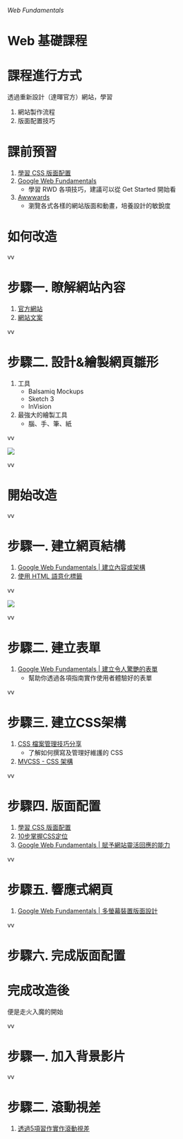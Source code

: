 *Web Fundamentals*
# Web 基礎課程

>>

# 課程進行方式
透過重新設計（達暉官方）網站，學習
1. 網站製作流程
2. 版面配置技巧

>>

# 課前預習
1. [學習 CSS 版面配置](http://zh-tw.learnlayout.com/)
2. [Google Web Fundamentals](https://developers.google.com/web/fundamentals)
	- 學習 RWD 各項技巧，建議可以從 Get Started 開始看
3. [Awwwards](http://www.awwwards.com/)
	- 瀏覽各式各樣的網站版面和動畫，培養設計的敏銳度

>>

# 如何改造

vv

# 步驟一. 瞭解網站內容
1. [官方網站](http://lustertech.net)
2. [網站文案](https://hackpad.com/909HReGlFs5)

vv

# 步驟二. 設計&繪製網頁雛形
1. 工具
	- Balsamiq Mockups
	- Sketch 3
	- InVision
2. 最強大的繪製工具
	- 腦、手、筆、紙

vv

![](slides/mockups.png)

vv

<!-- .slide: data-background="slides/mockups.png" data-background-size="contain" -->

>>

# 開始改造

vv

# 步驟一. 建立網頁結構
1. [Google Web Fundamentals | 建立內容或架構](https://developers.google.com/web/fundamentals/getting-started/your-first-multi-screen-site/content?hl=zh-tw)
2. [使用 HTML 語意化標籤](http://www.w3schools.com/html/html5_semantic_elements.asp)

vv

![](slides/step1.png)

vv

# 步驟二. 建立表單
1. [Google Web Fundamentals | 建立令人驚艷的表單](https://developers.google.com/web/fundamentals/input/form/?hl=zh-tw)
	- 幫助你透過各項指南實作使用者體驗好的表單

vv

# 步驟三. 建立CSS架構
1. [CSS 檔案管理技巧分享](https://speakerdeck.com/evenwu/css-dang-an-guan-li-ji-qiao-fen-xiang)
	- 了解如何撰寫及管理好維護的 CSS
2. [MVCSS - CSS 架構](http://mvcss.ycnets.com/)

vv

# 步驟四. 版面配置
1. [學習 CSS 版面配置](http://zh-tw.learnlayout.com/)
2. [10步掌握CSS定位](http://www.see-design.com.tw/i/css_position.html)
3. [Google Web Fundamentals | 賦予網站靈活回應的能力](https://developers.google.com/web/fundamentals/getting-started/your-first-multi-screen-site/responsive?hl=zh-tw)

vv

# 步驟五. 響應式網頁
1. [Google Web Fundamentals | 多螢幕裝置版面設計](https://developers.google.com/web/fundamentals/layouts/?hl=zh-tw)

vv

# 步驟六. 完成版面配置

>>

# 完成改造後
便是走火入魔的開始

vv

# 步驟一. 加入背景影片

vv

# 步驟二. 滾動視差
1. [透過5項習作實作滾動視差](http://neversaycoding.tumblr.com/post/95265641412)

